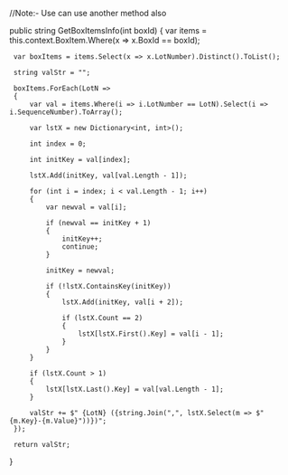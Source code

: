 //Note:- Use can use another method also 
 
 public string GetBoxItemsInfo(int boxId)
 {
     var items = this.context.BoxItem.Where(x => x.BoxId == boxId);

     var boxItems = items.Select(x => x.LotNumber).Distinct().ToList();

     string valStr = "";

     boxItems.ForEach(LotN =>
     {
         var val = items.Where(i => i.LotNumber == LotN).Select(i => i.SequenceNumber).ToArray();

         var lstX = new Dictionary<int, int>();

         int index = 0;

         int initKey = val[index];

         lstX.Add(initKey, val[val.Length - 1]);

         for (int i = index; i < val.Length - 1; i++)
         {
             var newval = val[i];

             if (newval == initKey + 1)
             {
                 initKey++;
                 continue;
             }

             initKey = newval;

             if (!lstX.ContainsKey(initKey))
             {
                 lstX.Add(initKey, val[i + 2]);

                 if (lstX.Count == 2)
                 {
                     lstX[lstX.First().Key] = val[i - 1];
                 }
             }
         }

         if (lstX.Count > 1)
         {
             lstX[lstX.Last().Key] = val[val.Length - 1];
         }

         valStr += $" {LotN} ({string.Join(",", lstX.Select(m => $"{m.Key}-{m.Value}"))})";
     });

     return valStr;
 }
